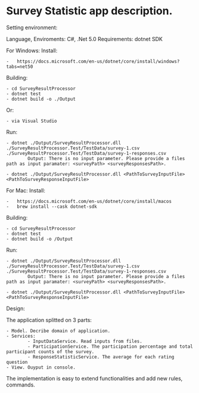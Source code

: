 # Survey Statistic app description.

Setting environment:

Language, Enviroments: C#, .Net 5.0
Requirements: dotnet SDK

For Windows: 
Install:

	-	https://docs.microsoft.com/en-us/dotnet/core/install/windows?tabs=net50
Building:

	- cd SurveyResultProcessor
	- dotnet test
	- dotnet build -o ./Output
Or:

	- via Visual Studio

Run:
	
	- dotnet ./Output/SurveyResultProcessor.dll ./SurveyResultProcessor.Test/TestData/survey-1.csv ./SurveyResultProcessor.Test/TestData/survey-1-responses.csv
			Output: There is no input parameter. Please provide a files path as input paramater: <surveyPath> <surveyResponsesPath>.
			
	- dotnet ./Output/SurveyResultProcessor.dll <PathToSurveyInputFile> <PathToSurveyResponseInputFile>

For Mac: 
Install:
	
	-	https://docs.microsoft.com/en-us/dotnet/core/install/macos
	- 	brew install --cask dotnet-sdk 
Building: 
	
	- cd SurveyResultProcessor
	- dotnet test
	- dotnet build -o /Output

Run:
	
	- dotnet ./Output/SurveyResultProcessor.dll ./SurveyResultProcessor.Test/TestData/survey-1.csv ./SurveyResultProcessor.Test/TestData/survey-1-responses.csv
			Output: There is no input parameter. Please provide a files path as input paramater: <surveyPath> <surveyResponsesPath>.
			
	- dotnet ./Output/SurveyResultProcessor.dll <PathToSurveyInputFile> <PathToSurveyResponseInputFile>
	
Design:

The application splitted on 3 parts:
	
	- Model. Decribe domain of application.
	- Services: 
			- InputDataService. Read inputs from files.
			- ParticipationService. The participation percentage and total participant counts of the survey.
			- ResponseStatisticService. The average for each rating question
	- View. Ouyput in console.
	   
The implementation is easy to extend functionalities and add new rules, commands. 
